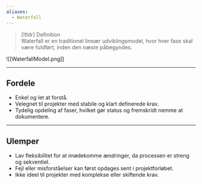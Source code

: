 ```yaml
---
aliases:
  - Waterfall
---
```


>[!tldr] Definition  
> Waterfall er en traditionel lineær udviklingsmodel, hvor hver fase skal være fuldført, inden den næste påbegyndes.

![[WaterfallModel.png]]

---

## Fordele
- Enkel og let at forstå.
- Velegnet til projekter med stabile og klart definerede krav.
- Tydelig opdeling af faser, hvilket gør status og fremskridt nemme at dokumentere.

---

## Ulemper
- Lav fleksibilitet for at imødekomme ændringer, da processen er streng og sekventiel.
- Fejl eller misforståelser kan først opdages sent i projektforløbet.
- Ikke ideel til projekter med komplekse eller skiftende krav.
